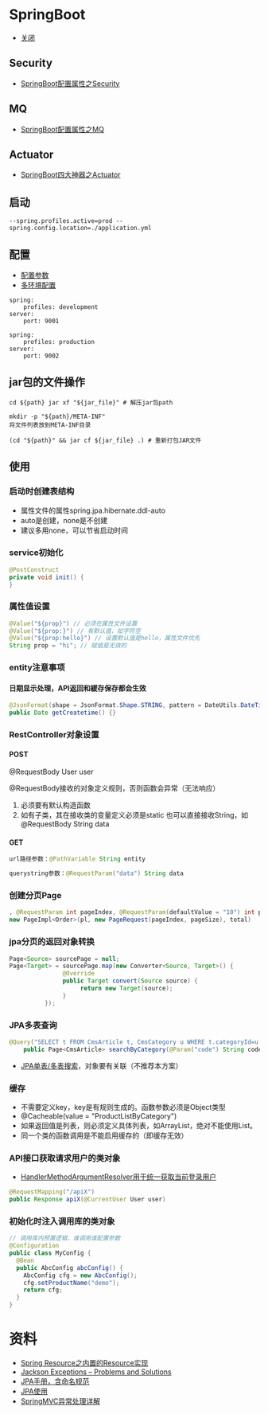 # SpringBoot
* [关闭](http://tech.dianwoda.com/2017/12/18/chang-jian-javaying-yong-you-ya-guan-bi/)

## Security
* [SpringBoot配置属性之Security](https://segmentfault.com/a/1190000004309242)

## MQ
* [SpringBoot配置属性之MQ](https://segmentfault.com/a/1190000004309900)

## Actuator
* [SpringBoot四大神器之Actuator](https://segmentfault.com/a/1190000004318360)

## 启动
```--spring.profiles.active=prod --spring.config.location=./application.yml```

## 配置
* [配置参数](https://docs.spring.io/spring-boot/docs/current/reference/html/common-application-properties.html)
* [多环境配置](https://docs.spring.io/spring-boot/docs/current/reference/html/howto-properties-and-configuration.html)

```
spring:
	profiles: development
server:
	port: 9001

spring:
	profiles: production
server:
	port: 9002
```

## jar包的文件操作
```
cd ${path} jar xf "${jar_file}" # 解压jar包path

mkdir -p "${path}/META-INF"
将文件列表放到META-INF目录

(cd "${path}" && jar cf ${jar_file} .) # 重新打包JAR文件
```

## 使用
### 启动时创建表结构
* 属性文件的属性spring.jpa.hibernate.ddl-auto
* auto是创建，none是不创建
* 建议多用none，可以节省启动时间

### service初始化
```java
@PostConstruct
private void init() {
}
```

### 属性值设置
```java
@Value("${prop}") // 必须在属性文件设置
@Value("${prop:}") // 有默认值，如字符空
@Value("${prop:hello}") // 设置默认值是hello，属性文件优先
String prop = "hi"; // 赋值是无效的
```

### entity注意事项
#### 日期显示处理，API返回和緩存保存都会生效
```java
@JsonFormat(shape = JsonFormat.Shape.STRING, pattern = DateUtils.DateTimeFormat)
public Date getCreatetime() {}
```

### RestController对象设置
#### POST
@RequestBody User user

@RequestBody接收的对象定义规则，否则函数会异常（无法响应）
1. 必须要有默认构造函数
1. 如有子类，其在接收类的变量定义必须是static
也可以直接接收String，如@RequestBody String data

#### GET
```java
url路径参数：@PathVariable String entity

querystring参数：@RequestParam("data") String data
```

### 创建分页Page

```java
, @RequestParam int pageIndex, @RequestParam(defaultValue = "10") int pageSize
new PageImpl<Order>(pl, new PageRequest(pageIndex, pageSize), total)
```

### jpa分页的返回对象转换

```java
Page<Source> sourcePage = null;
Page<Target> = sourcePage.map(new Converter<Source, Target>() {
               @Override
               public Target convert(Source source) {
                    return new Target(source);
               }
          });
```

### JPA多表查询

```java
@Query("SELECT t FROM CmsArticle t, CmsCategory u WHERE t.categoryId=u.id AND t.status=:status AND u.code=:code AND u.parentId is null AND u.status=:status")
    public Page<CmsArticle> searchByCategory(@Param("code") String code, @Param("status") int status, Pageable pageable);
```

* [JPA单表/多表搜索](http://blog.csdn.net/lsk12162012/article/details/50442792)，对象要有关联（不推荐本方案）

### 缓存
* 不需要定义key，key是有规则生成的。函数参数必须是Object类型
* @Cacheable(value = "ProductListByCategory")
* 如果返回值是列表，则必须定义具体列表，如ArrayList，绝对不能使用List。
* 同一个类的函数调用是不能启用缓存的（即缓存无效）

### API接口获取请求用户的类对象
* [HandlerMethodArgumentResolver用于统一获取当前登录用户](https://www.cnblogs.com/myseries/p/12819849.html)
```java
@RequestMapping("/apiX")
public Response apiX(@CurrentUser User user)
```

### 初始化时注入调用库的类对象
```java
// 调用库内预置逻辑，谁调用谁配置参数
@Configuration
public class MyConfig {
  @Bean
  public AbcConfig abcConfig() {
    AbcConfig cfg = new AbcConfig();
    cfg.setProductName("demo");
    return cfg;
  }
}
```

# 资料
* [Spring Resource之内置的Resource实现](http://www.cnblogs.com/zhangminghui/p/4376424.html)
* [Jackson Exceptions – Problems and Solutions](http://www.baeldung.com/jackson-exception)
* [JPA手册，含命名规范](https://docs.spring.io/spring-data/jpa/docs/current/reference/html/)
* [JPA使用](https://www.jianshu.com/p/0cb0ffe07b16)
* [SpringMVC异常处理详解](http://www.cnblogs.com/xinzhao/p/4902295.html)